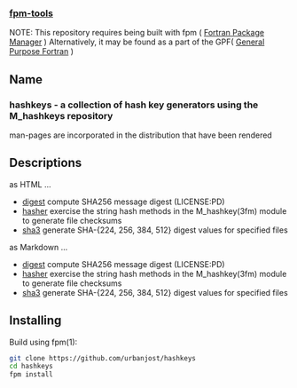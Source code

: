 ### [fpm-tools](https://github.com/search?q="fpm-tools"%20in:topic%20language:fortran)

NOTE: This repository requires being built with fpm ( [Fortran Package Manager](https://github.com/fortran-lang/fpm) )
      Alternatively, it may be found as a part of the GPF( [General Purpose Fortran](https://github.com/urbanjost/general-purpose-fortran) )

## Name

### hashkeys - a collection of hash key generators using the M_hashkeys repository

man-pages are incorporated in the distribution that have been rendered

## Descriptions


as HTML ...

+ [digest](https://urbanjost.github.io/hashkeys/digest.1.html)
  compute SHA256 message digest (LICENSE:PD)
+ [hasher](https://urbanjost.github.io/hashkeys/hasher.1.html) 
  exercise the string hash methods in the M_hashkey(3fm) module to generate file checksums 
+ [sha3](https://urbanjost.github.io/hashkeys/sha3.1.html)
  generate SHA-{224, 256, 384, 512} digest values for specified files 

as Markdown ...

+ [digest](https://github.com/urbanjost/hashkeys/blob/main/docs/digest.md)
  compute SHA256 message digest (LICENSE:PD)
+ [hasher](https://github.com/urbanjost/hashkeys/blob/main/docs/hasher.md)
  exercise the string hash methods in the M_hashkey(3fm) module to generate file checksums 
+ [sha3](https://github.com/urbanjost/hashkeys/blob/main/docs/sha3.md)
  generate SHA-{224, 256, 384, 512} digest values for specified files 

<!--
### Markdown IO
NO
+ [digest](https://urbanjost.github.io/hashkeys/digest.md)
+ [hasher](https://urbanjost.github.io/hashkeys/hasher.md)
+ [sha3](https://urbanjost.github.io/hashkeys/sha3.md)
### Markdown site
NO
+ [digest](https://github.com/urbanjost/docs/digest.md)
+ [hasher](https://github.com/urbanjost/docs/hasher.md)
+ [sha3](https://github.com/urbanjost/docs/sha3.md)
### Markdown
YES
-->

## Installing

Build using fpm(1):

```bash
git clone https://github.com/urbanjost/hashkeys
cd hashkeys
fpm install
```
